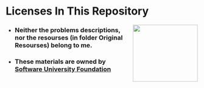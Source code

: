 ﻿#  Licenses In This Repository

<img align="right" width="170" height="150" src="https://yt3.ggpht.com/a-/AJLlDp0N7k_1zsTTeY1-JiyirDyBlQNm1Nr31225pg=s900-mo-c-c0xffffffff-rj-k-no">

- ### Neither the problems descriptions, nor the resourses (in folder **Original Resourses**) belong to me. 
- ### These materials are owned by [Software University Foundation](https://softuni.org/)
